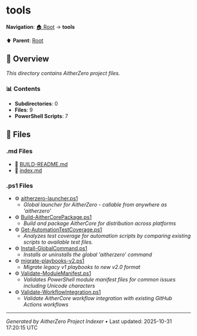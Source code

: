 # tools

**Navigation**: [🏠 Root](../index.md) → **tools**

⬆️ **Parent**: [Root](../index.md)

## 📖 Overview

*This directory contains AitherZero project files.*

### 📊 Contents

- **Subdirectories**: 0
- **Files**: 9
- **PowerShell Scripts**: 7

## 📄 Files

### .md Files

- 📝 [BUILD-README.md](./BUILD-README.md)
- 📝 [index.md](./index.md)

### .ps1 Files

- ⚙️ [aitherzero-launcher.ps1](./aitherzero-launcher.ps1)
  - *Global launcher for AitherZero - callable from anywhere as 'aitherzero'*
- ⚙️ [Build-AitherCorePackage.ps1](./Build-AitherCorePackage.ps1)
  - *Build and package AitherCore for distribution across platforms*
- ⚙️ [Get-AutomationTestCoverage.ps1](./Get-AutomationTestCoverage.ps1)
  - *Analyzes test coverage for automation scripts by comparing existing scripts to available test files.*
- ⚙️ [Install-GlobalCommand.ps1](./Install-GlobalCommand.ps1)
  - *Installs or uninstalls the global 'aitherzero' command*
- ⚙️ [migrate-playbooks-v2.ps1](./migrate-playbooks-v2.ps1)
  - *Migrate legacy v1 playbooks to new v2.0 format*
- ⚙️ [Validate-ModuleManifest.ps1](./Validate-ModuleManifest.ps1)
  - *Validates PowerShell module manifest files for common issues including Unicode characters*
- ⚙️ [Validate-WorkflowIntegration.ps1](./Validate-WorkflowIntegration.ps1)
  - *Validate AitherCore workflow integration with existing GitHub Actions workflows*

---

*Generated by AitherZero Project Indexer* • Last updated: 2025-10-31 17:20:15 UTC

